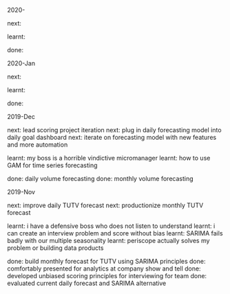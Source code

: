 2020-

next:

learnt:

done:

2020-Jan

next:

learnt:

done:

2019-Dec

next: lead scoring project iteration
next: plug in daily forecasting model into daily goal dashboard
next: iterate on forecasting model with new features and more automation

learnt: my boss is a horrible vindictive micromanager
learnt: how to use GAM for time series forecasting

done: daily volume forecasting
done: monthly volume forecasting

2019-Nov

next: improve daily TUTV forecast
next: productionize monthly TUTV forecast

learnt: i have a defensive boss who does not listen to understand
learnt: i can create an interview problem and score without bias
learnt: SARIMA fails badly with our multiple seasonality
learnt: periscope actually solves my problem or building data products

done: build monthly forecast for TUTV using SARIMA principles
done: comfortably presented for analytics at company show and tell
done: developed unbiased scoring principles for interviewing for team
done: evaluated current daily forecast and SARIMA alternative
